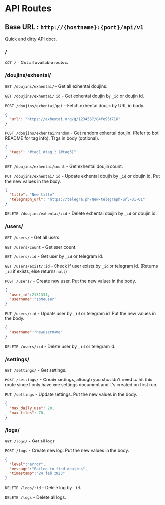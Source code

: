 # API Routes

## Base URL : `http://{hostname}:{port}/api/v1`

Quick and dirty API docs.

### /

`GET /` - Get all available routes.

### /doujins/exhentai/

`GET /doujins/exhentai/` - Get all exhentai doujins.

`GET /doujins/exhentai/:id` - Get exhentai doujin by `_id` or doujin id.

`POST /doujins/exhentai/get` - Fetch exhentai doujin by URL in body.

```json
{
  "url": "https://exhentai.org/g/1234567/84fe951716"
}
```

`POST /doujins/exhentai/random` - Get random exhentai doujin. (Refer to bot README for tag info). Tags in body (optional).

```json
{
  "tags": "#tag1 #tag_2 (#tag3)"
}
```

`GET /doujins/exhentai/count` - Get exhentai doujin count.

`PUT /doujins/exhentai/:id` - Update exhentai doujin by `_id` or doujin id. Put the new values in the body.

```json
{
  "title": "New title",
  "telegraph_url": "https://telegra.ph/New-telegraph-url-01-01"
}
```

`DELETE /doujins/exhentai/:id` - Delete exhentai doujin by `_id` or doujin id.

### /users/

`GET /users/` - Get all users.

`GET /users/count` - Get user count.

`GET /users/:id` - Get user by `_id` or telegram id.

`GET /users/exist/:id` - Check if user exists by `_id` or telegram id. (Returns `_id` if exists, else returns `null`)

`POST /users/` - Create new user. Put the new values in the body.

```json
{
  "user_id":2131331,
  "username":"someuser"
}
```

`PUT /users/:id` - Update user by `_id` or telegram id. Put the new values in the body.

```json
{
  "username":"newusername"
}
```

`DELETE /users/:id` - Delete user by `_id` or telegram id.

### /settings/

`GET /settings/` - Get settings.

`POST /settings/` - Create settings, altough you shouldn't need to hit this route since I only have one settings document and it's created on first run.

`PUT /settings` - Update settings. Put the new values in the body.

```json
{
  "max_daily_use": 20,
  "max_files": 70,
}
```

### /logs/

`GET /logs/` - Get all logs.

`POST /logs` - Create new log. Put the new values in the body.

```json
{
  "level":"error",
  "message":"Failed to find doujins",
  "timestamp":"24 feb 2023"
}
```

`DELETE /logs/:id` - Delete log by `_id`.

`DELETE /logs` - Delete all logs.
